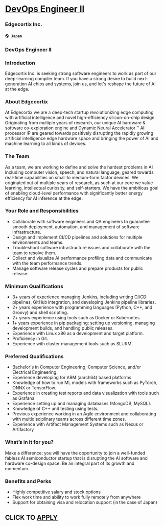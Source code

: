 # [DevOps Engineer II](https://www.remotewlb.com/apply/devops-engineer-ii-71344)  
### Edgecortix Inc.  
#### `🌎 Japan`  

### DevOps Engineer II

###  **Introduction**

Edgecortix Inc. is seeking strong software engineers to work as part of our deep-learning compiler team. If you have a strong desire to build next-generation AI chips and systems, join us, and let's reshape the future of AI at the edge.

###  **About Edgecortix**

At Edgecortix we are a deep-tech startup revolutionizing edge computing with artificial intelligence and novel high-efficiency silicon-on-chip design. Originating from multiple years of research, our unique AI hardware & software co-exploration engine and Dynamic Neural Accelerator ™ AI processor IP are geared towards positively disrupting the rapidly growing artificial intelligence edge hardware space and bringing the power of AI and machine learning to all kinds of devices.

###  **The Team**

As a team, we are working to define and solve the hardest problems in AI including computer vision, speech, and natural language, geared towards real-time capabilities on small to medium-form factor devices. We originated out of multiple years of research, as such at our core we value learning, intellectual curiosity, and self-starters. We have the ambitious goal of enabling cloud-level performance with significantly better energy efficiency for AI inference at the edge.

###  **Your Role and Responsibilities**

  * Collaborate with software engineers and QA engineers to guarantee smooth deployment, automation, and management of software infrastructure.
  * Design and implement CI/CD pipelines and solutions for multiple environments and teams.
  * Troubleshoot software infrastructure issues and collaborate with the team to resolve them.
  * Collect and visualize AI performance profiling data and communicate with the team performance trends.
  * Manage software release cycles and prepare products for public release.

###  **Minimum Qualifications**

  * 3+ years of experience managing Jenkins, including writing CI/CD pipelines, GitHub integration, and developing Jenkins pipeline libraries.
  * 2+ years experience with programming languages (Python, C++, and Groovy) and shell scripting.
  * 2+ years experience using tools such as Docker or Kubernetes.
  * 1+ years experience in pip packaging: setting up versioning, managing development builds, and handling public releases.
  * Experience with Linux x86 as a development and target platform.
  * Proficiency in Git.
  * Experience with cluster management tools such as SLURM.

###  **Preferred Qualifications**

  * Bachelor's in Computer Engineering, Computer Science, and/or Electrical Engineering.
  * Experience developing for ARM (aarch64) based platforms.
  * Knowledge of how to run ML models with frameworks such as PyTorch, ONNX or TensorFlow.
  * Experience in creating test reports and data visualization with tools such as Grafana
  * Experience setting up and managing databases (MongoDB, MySQL).
  * Knowledge of C++ unit testing using tests.
  * Previous experience working in an Agile environment and collaborating with multidisciplinary teams across different time zones.
  * Experience with Artifact Management Systems such as Nexus or Artifactory

###  **What’s in it for you?**

Make a difference: you will have the opportunity to join a well-funded fabless AI semiconductor startup that is disrupting the AI software and hardware co-design space. Be an integral part of its growth and momentum.

### Benefits and Perks

  * Highly competitive salary and stock options
  * Flex work time and ability to work fully remotely from anywhere
  * Support for obtaining visa and relocation support (in the case of Japan)

  
## CLICK TO [APPLY](https://www.remotewlb.com/apply/devops-engineer-ii-71344)

